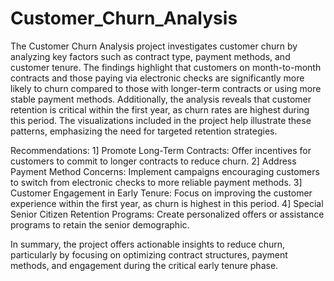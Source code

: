 # Customer_Churn_Analysis

The Customer Churn Analysis project investigates customer churn by analyzing key factors such as contract type, payment methods, and customer tenure. The findings highlight that customers on month-to-month contracts and those paying via electronic checks are significantly more likely to churn compared to those with longer-term contracts or using more stable payment methods. Additionally, the analysis reveals that customer retention is critical within the first year, as churn rates are highest during this period. The visualizations included in the project help illustrate these patterns, emphasizing the need for targeted retention strategies.

Recommendations:
1] Promote Long-Term Contracts: Offer incentives for customers to commit to longer contracts to reduce churn.
2] Address Payment Method Concerns: Implement campaigns encouraging customers to switch from electronic checks to more reliable payment methods.
3] Customer Engagement in Early Tenure: Focus on improving the customer experience within the first year, as churn is highest in this period.
4] Special Senior Citizen Retention Programs: Create personalized offers or assistance programs to retain the senior demographic.

In summary, the project offers actionable insights to reduce churn, particularly by focusing on optimizing contract structures, payment methods, and engagement during the critical early tenure phase.
